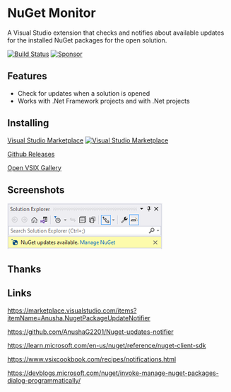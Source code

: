 # NuGet Monitor
A Visual Studio extension that checks and notifies about available updates
for the installed NuGet packages for the open solution.

[![Build Status](https://github.com/sboulema/NuGetMonitor/actions/workflows/workflow.yml/badge.svg)](https://github.com/sboulema/NuGetMonitor/actions/workflows/workflow.yml)
[![Sponsor](https://img.shields.io/badge/-Sponsor-fafbfc?logo=GitHub%20Sponsors)](https://github.com/sponsors/sboulema)

## Features
- Check for updates when a solution is opened
- Works with .Net Framework projects and with .Net projects

## Installing
[Visual Studio Marketplace](https://marketplace.visualstudio.com/items?itemName=SamirBoulema.NuGetMonitor) [![Visual Studio Marketplace](https://img.shields.io/vscode-marketplace/v/SamirBoulema.NuGetMonitor.svg?style=flat)](https://marketplace.visualstudio.com/items?itemName=SamirBoulema.NuGetMonitor)

[Github Releases](https://github.com/sboulema/NuGetMonitor/releases)

[Open VSIX Gallery](http://vsixgallery.com/extension/NuGetMonitor.2a6fbffe-f3fd-4bf8-98cc-5ae2c833a1c7)

## Screenshots
[![Screenshot](https://raw.githubusercontent.com/sboulema/NuGetMonitor/main/art/Screenshot.png)](https://raw.githubusercontent.com/sboulema/NuGetMonitor/main/art/Screenshot.png)

## Thanks

## Links
https://marketplace.visualstudio.com/items?itemName=Anusha.NugetPackageUpdateNotifier

https://github.com/AnushaG2201/Nuget-updates-notifier

https://learn.microsoft.com/en-us/nuget/reference/nuget-client-sdk

https://www.vsixcookbook.com/recipes/notifications.html

https://devblogs.microsoft.com/nuget/invoke-manage-nuget-packages-dialog-programmatically/